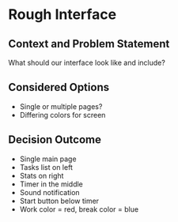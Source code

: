 # Rough Interface

## Context and Problem Statement

What should our interface look like and include?

## Considered Options

* Single or multiple pages?
* Differing colors for screen


## Decision Outcome

* Single main page
* Tasks list on left
* Stats on right
* Timer in the middle
* Sound notification
* Start button below timer
* Work color = red, break color = blue
